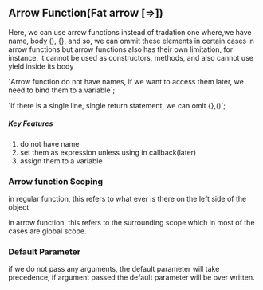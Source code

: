 <h2>Arrow Function(Fat arrow [=>])</h2>
<p>
Here, we can use arrow functions instead of tradation one where,we have name, body
(), {}, and so, we can ommit these elements in certain cases in arrow functions
but arrow functions also has their own limitation, for instance, it cannot be used as constructors, methods,
and also cannot use yield inside its body</p>
<p>`Arrow function do not have names, if we want to access them later, we need to bind them to a variable`;</p>
<p>`if there is a single line, single return statement, we can omit {},()`;</p>
<h5>Key Features</h5>
<ol>
<li>do not have name</li>
<li>set them as expression  unless using in callback(later)</li>
<li>assign them to a variable</li>
</ol>
<h3>Arrow function Scoping</h3>
<p>in regular function, this refers to what ever is there on the left side of the object<p>
<p>in arrow function, this refers to the surrounding scope which in most of the cases are global scope.</p>

<h3>Default Parameter</h3>
<p>if we do not pass any arguments, the default parameter will take precedence, if argument passed the default parameter will be over written.</p>
